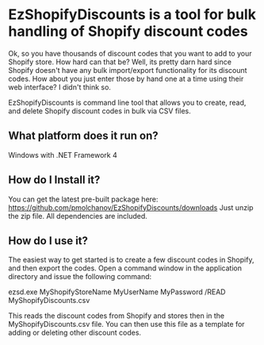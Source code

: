 EzShopifyDiscounts is a tool for bulk handling of Shopify discount codes
========================================================================

Ok, so you have thousands of discount codes that you want to add to your 
Shopify store. How hard can that be? Well, its pretty darn hard since Shopify 
doesn't have any bulk import/export functionality for its discount codes. How 
about you just enter those by hand one at a time using their web interface? I 
didn't think so.

EzShopifyDiscounts is command line tool that allows you to create, read, and
delete Shopify discount codes in bulk via CSV files.

What platform does it run on?
-----------------------------
Windows with .NET Framework 4

How do I Install it?
--------------------
You can get the latest pre-built package here: 
  https://github.com/pmolchanov/EzShopifyDiscounts/downloads
Just unzip the zip file. All dependencies are included.

How do I use it?
----------------
The easiest way to get started is to create a few discount codes in Shopify,
and then export the codes. Open a command window in the application directory
and issue the following command:

  ezsd.exe MyShopifyStoreName MyUserName MyPassword /READ MyShopifyDiscounts.csv
  
This reads the discount codes from Shopify and stores then in the 
MyShopifyDiscounts.csv file. You can then use this file as a template for
adding or deleting other discount codes.

